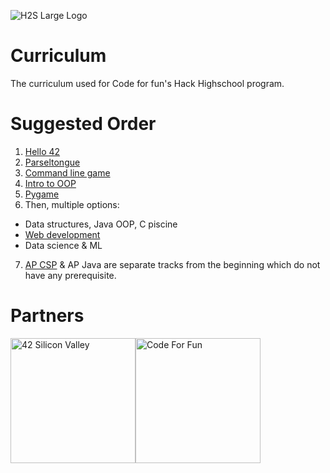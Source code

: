 ![H2S Large Logo](https://raw.githubusercontent.com/codeforfunprojects/H2SCurriculum/master/Images/H2SLogoLargeCompressed.png)

# Curriculum
The curriculum used for Code for fun's Hack Highschool program.

# Suggested Order

1. [Hello 42](https://github.com/codeforfunprojects/H2SCurriculum/blob/master/Misc/FirstDay.pdf)
2. [Parseltongue](https://github.com/codeforfunprojects/H2SCurriculum/tree/master/Parseltongue)
3. [Command line game](https://github.com/codeforfunprojects/H2SCurriculum/blob/master/GameDesign/GameDesign01.pdf)
4. [Intro to OOP](https://github.com/codeforfunprojects/H2SCurriculum/blob/master/ObjectOriented/OOP-01.pdf)
5. [Pygame](https://github.com/codeforfunprojects/H2SCurriculum/blob/master/GameDesign/GameDesign02.pdf)
6. Then, multiple options:
* Data structures, Java OOP, C piscine
* [Web development](https://github.com/codeforfunprojects/H2SCurriculum/tree/master/Web)
* Data science & ML
7. [AP CSP](https://github.com/codeforfunprojects/H2SCurriculum/tree/master/APCSP) & AP Java are separate tracks from the beginning which do not have any prerequisite.


# Partners
<img src="https://raw.githubusercontent.com/codeforfunprojects/H2SCurriculum/master/Images/42LogoCompressed.png" alt="42 Silicon Valley" width="200"/><img src="https://raw.githubusercontent.com/codeforfunprojects/H2SCurriculum/master/Images/CFFLogoCompressed.png" alt="Code For Fun" width="200"/>
